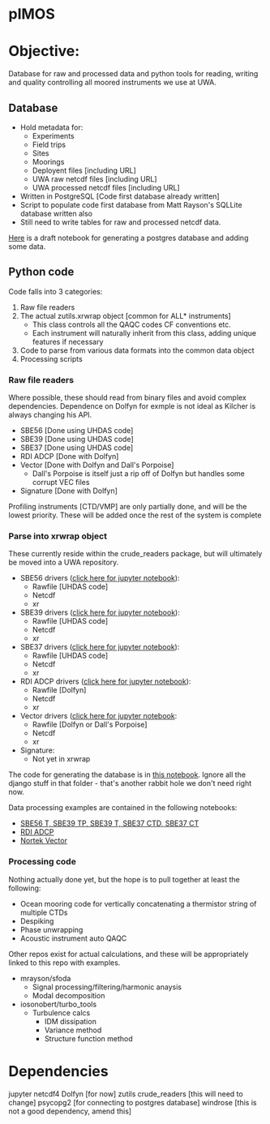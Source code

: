 # pIMOS

# Objective:
Database for raw and processed data and python tools for reading, writing and quality controlling all moored instruments we use at UWA. 

## Database
- Hold metadata for:
    - Experiments
    - Field trips
    - Sites
    - Moorings
    - Deployent files [including URL]
    - UWA raw netcdf files [including URL]
    - UWA processed netcdf files [including URL]
- Written in PostgreSQL [Code first database already written]
- Script to populate code first database from Matt Rayson's SQLLite database written also
- Still need to write tables for raw and processed netcdf data.



[Here](https://github.com/iosonobert/pIMOS/blob/master/postgres/db_create.ipynb) is a draft notebook for generating a postgres database and adding some data.

## Python code
Code falls into 3 categories:
1. Raw file readers
1. The actual zutils.xrwrap object [common for ALL* instruments]
    - This class controls all the QAQC codes CF conventions etc. 
    - Each instrument will naturally inherit from this class, adding unique features if necessary
1. Code to parse from various data formats into the common data object
1. Processing scripts

### Raw file readers
Where possible, these should read from binary files and avoid complex dependencies. Dependence on Dolfyn for exmple is not ideal as Kilcher is always changing his API.  
- SBE56 [Done using UHDAS code]
- SBE39 [Done using UHDAS code]
- SBE37 [Done using UHDAS code]
- RDI ADCP [Done with Dolfyn]
- Vector [Done with Dolfyn and Dall's Porpoise]
  - Dall's Porpoise is itself just a rip off of Dolfyn but handles some corrupt VEC files
- Signature [Done with Dolfyn]


Profiling instruments [CTD/VMP] are only partially done, and will be the lowest priority. These will be added once the rest of the system is complete

### Parse into xrwrap object
These currently reside within the crude_readers package, but will ultimately be moved into a UWA repository. 
- SBE56 drivers ([click here for jupyter notebook](https://github.com/iosonobert/pIMOS/blob/master/notebooks/Seabird_37_39_and_56.ipynb)):
    - Rawfile [UHDAS code]
    - Netcdf 
    - xr
- SBE39 drivers ([click here for jupyter notebook](https://github.com/iosonobert/pIMOS/blob/master/notebooks/Seabird_37_39_and_56.ipynb)):
    - Rawfile [UHDAS code]
    - Netcdf 
    - xr
- SBE37 drivers ([click here for jupyter notebook](https://github.com/iosonobert/pIMOS/blob/master/notebooks/Seabird_37_39_and_56.ipynb)):
    - Rawfile [UHDAS code]
    - Netcdf 
    - xr
- RDI ADCP drivers ([click here for jupyter notebook](./notebooks/RDI%20ADCP%20%5BSP250%20LR%20using%20xrwrap%5D.ipynb)):
    - Rawfile [Dolfyn]
    - Netcdf 
    - xr
- Vector drivers ([click here for jupyter notebook](notebooks/Vector%20.VEC%20Read%20and%20Clean%20%5BxrWrap%5D.ipynb):
    - Rawfile [Dolfyn or Dall's Porpoise]
    - Netcdf 
    - xr
- Signature:
    - Not yet in xrwrap

The code for generating the database is in [this notebook](postgres/db_create.ipynb). Ignore all the django stuff in that folder - that's another rabbit hole we don't need right now. 

Data processing examples are contained in the following notebooks:
- [SBE56 T, SBE39 TP, SBE39 T, SBE37 CTD, SBE37 CT](./notebooks/Seabird_37_39_and_56.ipynb)
- [RDI ADCP](./notebooks/RDI%20ADCP%20%5BSP250%20LR%20using%20xrwrap%5D.ipynb)
- [Nortek Vector](./notebooks/Vector%20.VEC%20Read%20and%20Clean%20%5BxrWrap%5D.ipynb)

### Processing code
Nothing actually done yet, but the hope is to pull together at least the following:
- Ocean mooring code for vertically concatenating a thermistor string of multiple CTDs
- Despiking
- Phase unwrapping
- Acoustic instrument auto QAQC

Other repos exist for actual calculations, and these will be appropriately linked to this repo with examples.
- mrayson/sfoda
    - Signal processing/filtering/harmonic anaysis
    - Modal decomposition
- iosonobert/turbo_tools
    - Turbulence calcs
        - IDM dissipation
        - Variance method
        - Structure function method

# Dependencies
jupyter
netcdf4
Dolfyn [for now]
zutils
crude_readers [this will need to change]
psycopg2 [for connecting to postgres database]
windrose [this is not a good dependency, amend this]
